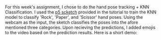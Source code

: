For this week's assignment, I chose to do the hand pose tracking + KNN Classification. I used the [p5 scketch]() provided in the tutorial to train the KNN model to classify 'Rock', 'Paper', and 'Scissor' hand poses. Using the webcam as the input, the sketch classifies the poses into the afore mentioned three categories. Upon recieving the predictions, I added emojis to the video based on the prediction results. Here is a short demo:
